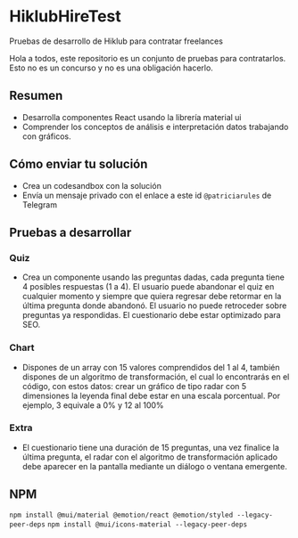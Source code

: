 # HiklubHireTest
Pruebas de desarrollo de Hiklub para contratar freelances
 
Hola a todos, este repositorio es un conjunto de pruebas para contratarlos. Esto no es un concurso y no es una obligación hacerlo.

## Resumen

- Desarrolla componentes React usando la librería material ui
- Comprender los conceptos de análisis e interpretación datos trabajando con gráficos.

## Cómo enviar tu solución

- Crea un codesandbox con la solución
- Envía un mensaje privado con el enlace a este id `@patriciarules` de Telegram

## Pruebas a desarrollar

### Quiz

- Crea un componente usando las preguntas dadas, cada pregunta tiene 4 posibles respuestas (1 a 4). El usuario puede abandonar el quiz en cualquier momento y siempre que quiera regresar debe retormar en la última pregunta donde abandonó. El usuario no puede retroceder sobre preguntas ya respondidas. El cuestionario debe estar optimizado para SEO.

### Chart

-  Dispones de un array con 15 valores comprendidos del 1 al 4, también dispones de un algoritmo de transformación, el cual lo encontrarás en el código, con estos datos: crear un gráfico de tipo radar con 5 dimensiones la leyenda final debe estar en una escala porcentual. Por ejemplo, 3 equivale a 0% y 12 al 100%

### Extra

- El cuestionario tiene una duración de 15 preguntas, una vez finalice la última pregunta, el radar con el algoritmo de transformación aplicado debe aparecer en la pantalla mediante un diálogo o ventana emergente.


## NPM

`npm install @mui/material @emotion/react @emotion/styled --legacy-peer-deps`
`npm install @mui/icons-material --legacy-peer-deps`